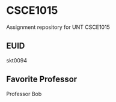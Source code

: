 # CSCE1015
Assignment repository for UNT CSCE1015
## EUID
skt0094
## Favorite Professor
Professor Bob
